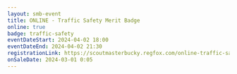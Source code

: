 ```yaml
---
layout: smb-event
title: ONLINE - Traffic Safety Merit Badge
online: true
badge: traffic-safety
eventDateStart: 2024-04-02 18:00
eventDateEnd: 2024-04-02 21:30
registrationLink: https://scoutmasterbucky.regfox.com/online-traffic-safety-merit-badge-2024-04-02pm
onSaleDate: 2024-03-01 0:05
---
```

